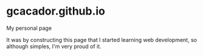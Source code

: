 # gcacador.github.io
My personal page

It was by constructing this page that I started learning web development, so although simples, I'm very proud of it.
